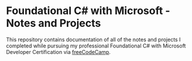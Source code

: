# Foundational C# with Microsoft - Notes and Projects
This repository contains documentation of all of the notes and projects I completed while pursuing my professional Foundational C# with Microsoft Developer Certification via [freeCodeCamp](https://www.freecodecamp.org/learn/).
